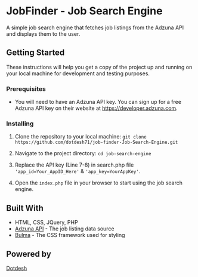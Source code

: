 # JobFinder - Job Search Engine
A simple job search engine that fetches job listings from the Adzuna API and displays them to the user.

## Getting Started

These instructions will help you get a copy of the project up and running on your local machine for development and testing purposes.

### Prerequisites

- You will need to have an Adzuna API key. You can sign up for a free Adzuna API key on their website at https://developer.adzuna.com.

### Installing

1. Clone the repository to your local machine:
`git clone https://github.com/dotdesh71/job-finder-Job-Search-Engine.git`

2. Navigate to the project directory:
`cd job-search-engine`


3. Replace the API key (Line 7-8) in search.php file `'app_id=Your_AppID_Here'` & `'app_key=YourAppKey'`.


4. Open the `index.php` file in your browser to start using the job search engine.

## Built With

- HTML, CSS, JQuery, PHP
- [Adzuna API](https://developer.adzuna.com) - The job listing data source
- [Bulma](https://bulma.io) - The CSS framework used for styling

## Powered by

[Dotdesh](https://www.dotdesh.com)





